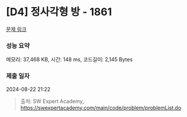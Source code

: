 # [D4] 정사각형 방 - 1861 

[문제 링크](https://swexpertacademy.com/main/code/problem/problemDetail.do?contestProbId=AV5LtJYKDzsDFAXc) 

### 성능 요약

메모리: 37,468 KB, 시간: 148 ms, 코드길이: 2,145 Bytes

### 제출 일자

2024-08-22 21:22



> 출처: SW Expert Academy, https://swexpertacademy.com/main/code/problem/problemList.do